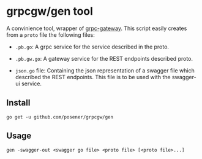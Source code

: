 # grpcgw/gen tool

A convinience tool, wrapper of
[grpc-gateway](https://github.com/grpc-ecosystem/grpc-gateway).
This script easily creates from a `proto` file the following
files:

- `.pb.go`: A grpc service for the service described in the proto.

- `.pb.gw.go`: A gateway service for the REST endpoints
  described proto.

- `json.go` file: Containing the json representation of a swagger
  file which described the REST endpoints. This file is to
  be used with the swagger-ui service.

## Install

`go get -u github.com/posener/grpcgw/gen`

## Usage

`gen -swagger-out <swagger go file> <proto file> [<proto file>...]`
